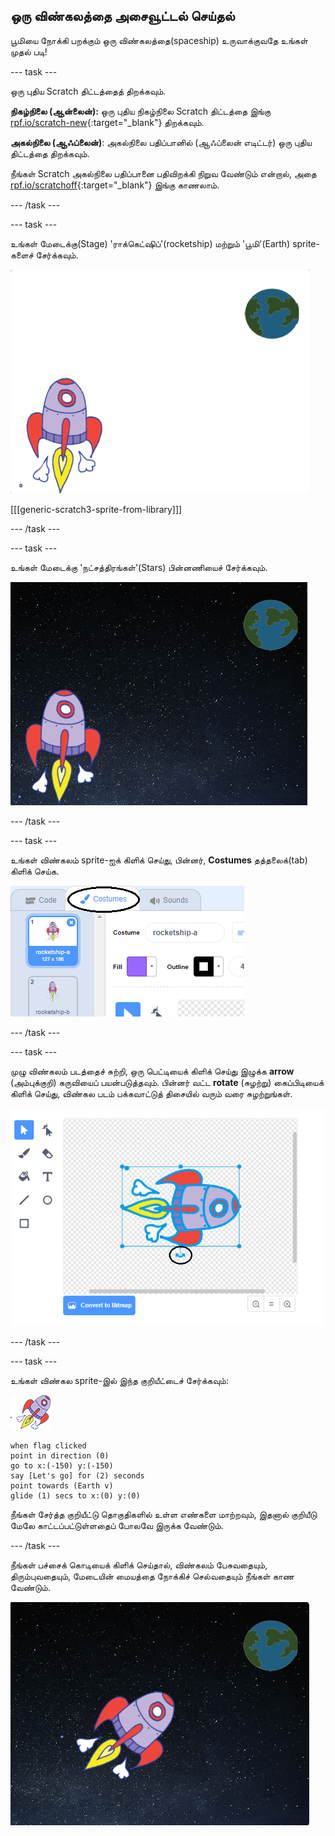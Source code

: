 ## ஒரு விண்கலத்தை அசைவூட்டல் செய்தல்

பூமியை நோக்கி பறக்கும் ஒரு விண்கலத்தை(spaceship) உருவாக்குவதே உங்கள் முதல் படி!

--- task ---

ஒரு புதிய Scratch திட்டத்தைத் திறக்கவும்.

**நிகழ்நிலை (ஆன்லைன்):** ஒரு புதிய நிகழ்நிலை Scratch திட்டத்தை இங்கு [rpf.io/scratch-new](https://rpf.io/scratchon){:target="_blank"} திறக்கவும்.

**அகல்நிலை (ஆஃப்லைன்)**: அகல்நிலை பதிப்பானில் (ஆஃப்லைன் எடிட்டர்) ஒரு புதிய திட்டத்தை திறக்கவும்.

நீங்கள் Scratch அகல்நிலை பதிப்பானை பதிவிறக்கி நிறுவ வேண்டும் என்றால், அதை [rpf.io/scratchoff](https://rpf.io/scratchoff){:target="_blank"} இங்கு காணலாம்.

--- /task ---

--- task ---

உங்கள் மேடைக்கு(Stage) 'ராக்கெட்ஷிப்'(rocketship) மற்றும் 'பூமி'(Earth) sprite-களைச் சேர்க்கவும்.

![விண்கலம் மற்றும் பூமி sprite-கள்](images/space-sprites.png)

[[[generic-scratch3-sprite-from-library]]]

--- /task ---

--- task ---

உங்கள் மேடைக்கு 'நட்சத்திரங்கள்'(Stars) பின்னணியைச் சேர்க்கவும்.

![ஒரு விண்வெளி பின்னணி](images/space-backdrop.png)

--- /task ---

--- task ---

உங்கள் விண்கலம் sprite-ஐக் கிளிக் செய்து, பின்னர், **Costumes** தத்தலைக்(tab) கிளிக் செய்க.

![Sprite costume](images/space-costume.png)

--- /task ---

--- task ---

முழு விண்கலம் படத்தைச் சுற்றி, ஒரு பெட்டியைக் கிளிக் செய்து இழுக்க **arrow** (அம்புக்குறி) கருவியைப் பயன்படுத்தவும். பின்னர் வட்ட **rotate** (சுழற்று) கைப்பிடியைக் கிளிக் செய்து, விண்கல படம் பக்கவாட்டுத் திசையில் வரும் வரை சுழற்றுங்கள்.

![ஒரு costume -ஐச் சுழற்றுதல்](images/space-rotate.png)

--- /task ---

--- task ---

உங்கள் விண்கல sprite-இல் இந்த குறியீட்டைச் சேர்க்கவும்:

![விண்கலம் sprite](images/sprite-spaceship.png)

```blocks3
when flag clicked
point in direction (0)
go to x:(-150) y:(-150)
say [Let's go] for (2) seconds
point towards (Earth v)
glide (1) secs to x:(0) y:(0)
```

நீங்கள் சேர்த்த குறியீட்டு தொகுதிகளில் உள்ள எண்களை மாற்றவும், இதனால் குறியீடு மேலே காட்டப்பட்டுள்ளதைப் போலவே இருக்க வேண்டும்.

--- /task ---

நீங்கள் பச்சைக் கொடியைக் கிளிக் செய்தால், விண்கலம் பேசுவதையும், திரும்புவதையும், மேடையின் மையத்தை நோக்கிச் செல்வதையும் நீங்கள் காண வேண்டும்.

![ஒரு விண்கலம் அசைவூட்டலைச் சோதித்தல்](images/space-animate-stage.png)
